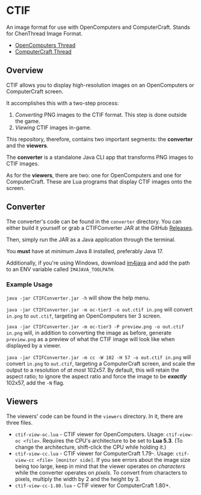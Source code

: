 # CTIF

An image format for use with OpenComputers and ComputerCraft. Stands for ChenThread Image Format.

* [OpenComputers Thread](https://oc.cil.li/topic/864-chenthread-image-format-high-quality-images-on-opencomputers/)
* [ComputerCraft Thread](http://www.computercraft.info/forums2/index.php?/topic/26186-chenthread-image-format-quality-images-on-18-computercraft)

## Overview

CTIF allows you to display high-resolution images on an OpenComputers or ComputerCraft screen.

It accomplishes this with a two-step process:

1. *Converting* PNG images to the CTIF format. This step is done outside the game.
2. *Viewing* CTIF images in-game.

This repository, therefore, contains two important segments: the **converter** and the **viewers**.

The **converter** is a standalone Java CLI app that transforms PNG images to CTIF images.

As for the **viewers**, there are two: one for OpenComputers and one for ComputerCraft. These are Lua programs that
display CTIF images onto the screen.

## Converter

The converter's code can be found in the `converter` directory. You can either build
it yourself or grab a CTIFConverter JAR at the GitHub [Releases](https://github.com/TehBrian/CTIF/releases/latest).

Then, simply run the JAR as a Java application through the terminal.

You **must** have at *minimum* Java 8 installed, preferably Java 17.

Additionally, if you're using Windows, download [im4java](https://im4java.sourceforge.net/) and add the path to an ENV
variable called `IM4JAVA_TOOLPATH`.

### Example Usage

`java -jar CTIFConverter.jar -h` will show the help menu.

`java -jar CTIFConverter.jar -m oc-tier3 -o out.ctif in.png` will convert `in.png` to `out.ctif`, targeting an
OpenComputers tier 3 screen.

`java -jar CTIFConverter.jar -m oc-tier3 -P preview.png -o out.ctif in.png` will, in addition to converting the image as
before, generate `preview.png` as a preview of what the CTIF image will look like when displayed by a viewer.

`java -jar CTIFConverter.jar -m cc -W 102 -H 57 -o out.ctif in.png` will convert `in.png` to `out.ctif`, targeting a
ComputerCraft screen, and scale the output to a resolution of *at most* 102x57. By default, this will retain the aspect
ratio; to ignore the aspect ratio and force the image to be ***exactly*** 102x57, add the `-N` flag.

## Viewers

The viewers' code can be found in the `viewers` directory. In it, there are three files.

* `ctif-view-oc.lua` - CTIF viewer for OpenComputers. Usage: `ctif-view-oc <file>`. Requires the CPU's architecture to
  be set to **Lua 5.3**. (To change the architecture, shift-click the CPU while holding it.)
* `ctif-view-cc.lua` - CTIF viewer for ComputerCraft 1.79-. Usage: `ctif-view-cc <file> [monitor side]`. If you see
  errors about the image size being too large, keep in mind that the viewer operates on *characters* while the converter
  operates on *pixels*. To convert from characters to pixels, multiply the width by 2 and the height by 3.
* `ctif-view-cc-1.80.lua` - CTIF viewer for ComputerCraft 1.80+.
